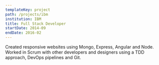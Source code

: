 ```yaml
---
templateKey: project
path: /projects/ibm
institution: IBM
title: Full Stack Developer
startDate: 2014-09
endDate: 2016-02
---
```


Created responsive websites using Mongo, Express, Angular and Node. Worked in Scrum with other developers and designers using a TDD approach, DevOps pipelines and Git.
